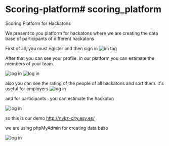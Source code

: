 # Scoring-platform# scoring_platform
Scoring Platform for Hackatons


We present to you platform for hackatons where we are creating  the data base of participants of  different hackatons







First of all, you must egister and then sign in
![im tag](https://pp.userapi.com/c824502/v824502702/134477/HioKWRtTa2k.jpg)

After that you can see your profile.
in our platform you can estimate the members of your team.


![log in](https://pp.userapi.com/c824502/v824502702/1344d0/yY-NkAUvmt0.jpg)
![log in](https://pp.userapi.com/c824502/v824502399/13760e/fY2OTZRN8UQ.jpg)



also you can see the rating of the people of all hackatons and sort them. 
it's useful for employers
![log in](https://pp.userapi.com/c824502/v824502399/1375ed/ZvaqPDkmcAQ.jpg)

and for participants : you can estimate the hackaton

![log in](https://pp.userapi.com/c824502/v824502399/13761c/VAjBE2a3PU8.jpg)

so this is our demo http://nvkz-city.esy.es/



we are using phpMyAdmin for creating data base 

![log in](https://sun9-6.userapi.com/c840520/v840520969/86ca5/NeU_ZeY5ukA.jpg)
